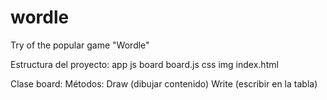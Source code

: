 # wordle
Try of the popular game "Wordle"

Estructura del proyecto:
app
    js
    board
        board.js 
    css
    img
    index.html

Clase board:
    Métodos:
        Draw (dibujar contenido)
        Write (escribir en la tabla)
